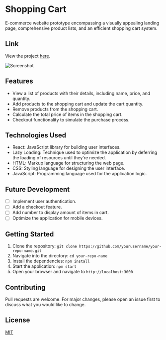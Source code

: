 # Shopping Cart

E-commerce website prototype encompassing a visually appealing landing page, comprehensive product lists, and an efficient shopping cart system.

## Link

View the project <a href="https://etchmon.github.io/shopping-cart/">here</a>.

![Screenshot](./public/shopping-cart.gif)


## Features

- View a list of products with their details, including name, price, and quantity.
- Add products to the shopping cart and update the cart quantity.
- Remove products from the shopping cart.
- Calculate the total price of items in the shopping cart.
- Checkout functionality to simulate the purchase process.

## Technologies Used

- React: JavaScript library for building user interfaces.
- Lazy Loading: Technique used to optimize the application by deferring the loading of resources until they're needed.
- HTML: Markup language for structuring the web page.
- CSS: Styling language for designing the user interface.
- JavaScript: Programming language used for the application logic.

## Future Development

- [ ] Implement user authentication.
- [ ] Add a checkout feature.
- [ ] Add number to display amount of items in cart.
- [ ] Optimize the application for mobile devices.

## Getting Started

1. Clone the repository: `git clone https://github.com/yourusername/your-repo-name.git`
2. Navigate into the directory: `cd your-repo-name`
3. Install the dependencies: `npm install`
4. Start the application: `npm start`
5. Open your browser and navigate to `http://localhost:3000`

## Contributing

Pull requests are welcome. For major changes, please open an issue first to discuss what you would like to change.

## License

[MIT](https://choosealicense.com/licenses/mit/)
